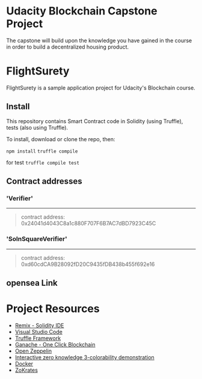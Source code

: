 # Udacity Blockchain Capstone Project

The capstone will build upon the knowledge you have gained in the course in order to build a decentralized housing product. 

# FlightSurety

FlightSurety is a sample application project for Udacity's Blockchain course.

## Install

This repository contains Smart Contract code in Solidity (using Truffle), tests (also using Truffle).

To install, download or clone the repo, then:

`npm install`
`truffle compile`

for test 
`truffle compile test`

## Contract addresses

### 'Verifier'
   --------------------
   > contract address:    0x24041d4043C8a1c880F707F6B7AC7dBD7923C45C


### 'SolnSquareVerifier'
   ------------------------------
   > contract address:    0xd60cdCA9B28092fD20C9435fDB438b455f692e16
   
##  opensea Link
> 
   
 

# Project Resources

* [Remix - Solidity IDE](https://remix.ethereum.org/)
* [Visual Studio Code](https://code.visualstudio.com/)
* [Truffle Framework](https://truffleframework.com/)
* [Ganache - One Click Blockchain](https://truffleframework.com/ganache)
* [Open Zeppelin ](https://openzeppelin.org/)
* [Interactive zero knowledge 3-colorability demonstration](http://web.mit.edu/~ezyang/Public/graph/svg.html)
* [Docker](https://docs.docker.com/install/)
* [ZoKrates](https://github.com/Zokrates/ZoKrates)
